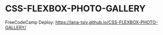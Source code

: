 # CSS-FLEXBOX-PHOTO-GALLERY
FreeCodeCamp
Deploy: https://lana-tsiv.github.io/CSS-FLEXBOX-PHOTO-GALLERY/
